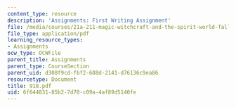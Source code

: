 ```yaml
---
content_type: resource
description: 'Assignments: First Writing Assignment'
file: /media/courses/21a-211-magic-witchcraft-and-the-spirit-world-fall-2003/6f64483185b27d70c09a4af89d5140fe_918.pdf
file_type: application/pdf
learning_resource_types:
- Assignments
ocw_type: OCWFile
parent_title: Assignments
parent_type: CourseSection
parent_uid: d308f9cd-fbf2-688d-2141-d76136c9ea86
resourcetype: Document
title: 918.pdf
uid: 6f644831-85b2-7d70-c09a-4af89d5140fe
---
```

